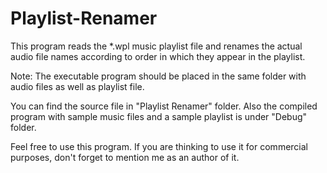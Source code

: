# Playlist-Renamer
This program reads the *.wpl music playlist file and renames the actual audio file names according to order in which they appear in the playlist.

Note:	The executable program should be placed in the same folder with audio files as well as playlist file.

You can find the source file in "Playlist Renamer" folder. Also the compiled program with sample music files and a sample playlist is under "Debug" folder.

Feel free to use this program. If you are thinking to use it for commercial purposes, don't forget to mention me as an author of it.
